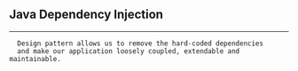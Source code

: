 
## Java Dependency Injection

---

      Design pattern allows us to remove the hard-coded dependencies 
      and make our application loosely coupled, extendable and maintainable.